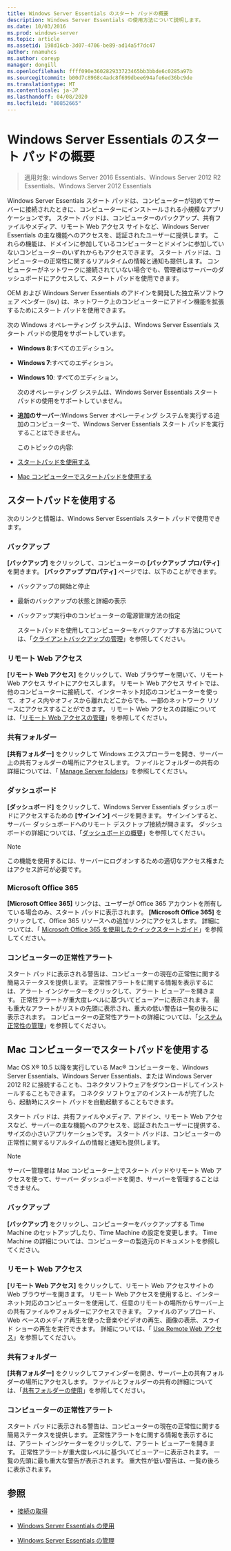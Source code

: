 ```yaml
---
title: Windows Server Essentials のスタート パッドの概要
description: Windows Server Essentials の使用方法について説明します。
ms.date: 10/03/2016
ms.prod: windows-server
ms.topic: article
ms.assetid: 198d16cb-3d07-4706-be89-ad14a5f7dc47
author: nnamuhcs
ms.author: coreyp
manager: dongill
ms.openlocfilehash: ffff090e360282933723465bb3bbde6c0285a97b
ms.sourcegitcommit: b00d7c8968c4adc8f699dbee694afe6ed36bc9de
ms.translationtype: MT
ms.contentlocale: ja-JP
ms.lasthandoff: 04/08/2020
ms.locfileid: "80852665"
---
```

# <a name="overview-of-the-launchpad-in-windows-server-essentials"></a>Windows Server Essentials のスタート パッドの概要

>適用対象: windows Server 2016 Essentials、Windows Server 2012 R2 Essentials、Windows Server 2012 Essentials

Windows Server Essentials スタート パッドは、コンピューターが初めてサーバーに接続されたときに、コンピューターにインストールされる小規模なアプリケーションです。 スタート パッドは、コンピューターのバックアップ、共有ファイルやメディア、リモート Web アクセス サイトなど、Windows Server Essentials の主な機能へのアクセスを、認証されたユーザーに提供します。 これらの機能は、ドメインに参加しているコンピューターとドメインに参加していないコンピューターのいずれからもアクセスできます。 スタート パッドは、コンピューターの正常性に関するリアルタイムの情報と通知も提供します。 コンピューターがネットワークに接続されていない場合でも、管理者はサーバーのダッシュボードにアクセスして、スタート パッドを使用できます。  
  
 OEM および Windows Server Essentials のアドインを開発した独立系ソフトウェア ベンダー (Isv) は、ネットワーク上のコンピューターにアドイン機能を拡張するためにスタート パッドを使用できます。  
  
 次の Windows オペレーティング システムは、Windows Server Essentials スタート パッドの使用をサポートしています。  
  
- **Windows 8**:すべてのエディション。  
  
- **Windows 7**:すべてのエディション。  
- **Windows 10**: すべてのエディション。 
  
  次のオペレーティング システムは、Windows Server Essentials スタート パッドの使用をサポートしていません。  
  
- **追加のサーバー**:Windows Server オペレーティング システムを実行する追加のコンピューターで、Windows Server Essentials スタート パッドを実行することはできません。  
  
  このトピックの内容:  
  
- [スタートパッドを使用する](Overview-of-the-Launchpad-in-Windows-Server-Essentials.md#BKMK_Launchpad)  
  
- [Mac コンピューターでスタートパッドを使用する](Overview-of-the-Launchpad-in-Windows-Server-Essentials.md#BKMK_Mac)  
  
##  <a name="use-the-launchpad"></a><a name="BKMK_Launchpad"></a>スタートパッドを使用する  
 次のリンクと情報は、Windows Server Essentials スタート パッドで使用できます。  
  
### <a name="backup"></a>バックアップ  
 **[バックアップ]** をクリックして、コンピューターの **[バックアップ プロパティ]** を開きます。 **[バックアップ プロパティ]** ページでは、以下のことができます。  
  
- バックアップの開始と停止  
  
- 最新のバックアップの状態と詳細の表示  
  
- バックアップ実行中のコンピューターの電源管理方法の指定  
  
  スタートパッドを使用してコンピューターをバックアップする方法については、「[クライアントバックアップの管理](Manage-Client-Computer-Backup-in-Windows-Server-Essentials.md)」を参照してください。  
  
### <a name="remote-web-access"></a>リモート Web アクセス  
 **[リモート Web アクセス]** をクリックして、Web ブラウザーを開いて、リモート Web アクセス サイトにアクセスします。 リモート Web アクセス サイトでは、他のコンピューターに接続して、インターネット対応のコンピューターを使って、オフィス内やオフィスから離れたどこからでも、一部のネットワーク リソースにアクセスすることができます。 リモート Web アクセスの詳細については、「[リモート Web アクセスの管理](Manage-Remote-Web-Access-in-Windows-Server-Essentials.md)」を参照してください。  
  
### <a name="shared-folders"></a>共有フォルダー  
 **[共有フォルダー]** をクリックして Windows エクスプローラーを開き、サーバー上の共有フォルダーの場所にアクセスします。 ファイルとフォルダーの共有の詳細については、「 [Manage Server folders](Manage-Server-Folders-in-Windows-Server-Essentials.md)」を参照してください。  
  
### <a name="dashboard"></a>ダッシュボード  
 **[ダッシュボード]** をクリックして、Windows Server Essentials ダッシュボードにアクセスするための **[サインイン]** ページを開きます。 サインインすると、サーバー ダッシュボードへのリモート デスクトップ接続が開きます。 ダッシュボードの詳細については、「[ダッシュボードの概要](Overview-of-the-Dashboard-in-Windows-Server-Essentials.md)」を参照してください。  
  
> [!NOTE]
>  この機能を使用するには、サーバーにログオンするための適切なアクセス権またはアクセス許可が必要です。  
  
### <a name="microsoft-office-365"></a>Microsoft Office 365  
 **[Microsoft Office 365]** リンクは、ユーザーが Office 365 アカウントを所有している場合のみ、スタート パッドに表示されます。 **[Microsoft Office 365]** をクリックして、Office 365 リソースへの追加リンクにアクセスします。 詳細については、「 [Microsoft Office 365 を使用したクイックスタートガイド](../use/Quick-Start-Guide-to-Using-Microsoft-Office-365-with-Windows-Server-Essentials.md)」を参照してください。  
  
### <a name="computer-health-alerts"></a>コンピューターの正常性アラート  
 スタート パッドに表示される警告は、コンピューターの現在の正常性に関する簡易ステータスを提供します。 正常性アラートをに関する情報を表示するには、アラート インジケーターをクリックして、アラート ビューアーを開きます。 正常性アラートが重大度レベルに基づいてビューアーに表示されます。 最も重大なアラートがリストの先頭に表示され、重大の低い警告は一覧の後ろに表示されます。 コンピューターの正常性アラートの詳細については、「[システム正常性の管理](Manage-System-Health-in-Windows-Server-Essentials.md)」を参照してください。  
  
##  <a name="use-the-launchpad-with-a-mac-computer"></a><a name="BKMK_Mac"></a>Mac コンピューターでスタートパッドを使用する  
 Mac OS X&reg; 10.5 以降を実行している Mac&reg; コンピューターを、Windows Server Essentials、Windows Server Essentials、または Windows Server 2012 R2 に接続することも、コネクタソフトウェアをダウンロードしてインストールすることもできます。 コネクタ ソフトウェアのインストールが完了したら、起動時にスタート パッドを自動起動することもできます。  
  
 スタート パッドは、共有ファイルやメディア、アドイン、リモート Web アクセスなど、サーバーの主な機能へのアクセスを、認証されたユーザーに提供する、サイズの小さいアプリケーションです。 スタート パッドは、コンピューターの正常性に関するリアルタイムの情報と通知も提供します。  
  
> [!NOTE]
>  サーバー管理者は Mac コンピューター上でスタート パッドやリモート Web アクセスを使って、サーバー ダッシュボードを開き、サーバーを管理することはできません。  
  
### <a name="backup"></a>バックアップ  
 **[バックアップ]** をクリックし、コンピューターをバックアップする Time Machine のセットアップしたり、Time Machine の設定を変更します。 Time Machine の詳細については、コンピューターの製造元のドキュメントを参照してください。  
  
### <a name="remote-web-access"></a>リモート Web アクセス  
 **[リモート Web アクセス]** をクリックして、リモート Web アクセスサイトの Web ブラウザーを開きます。 リモート Web アクセスを使用すると、インターネット対応のコンピューターを使用して、任意のリモートの場所からサーバー上の共有ファイルやフォルダーにアクセスできます。 ファイルのアップロード、Web ベースのメディア再生を使った音楽やビデオの再生、画像の表示、スライド ショーの再生を実行できます。 詳細については、「 [Use Remote Web アクセス](../use/Use-Remote-Web-Access-in-Windows-Server-Essentials.md)」を参照してください。  
  
### <a name="shared-folders"></a>共有フォルダー  
 **[共有フォルダー]** をクリックしてファインダーを開き、サーバー上の共有フォルダーの場所にアクセスします。 ファイルとフォルダーの共有の詳細については、「[共有フォルダーの使用](../use/Use-Shared-Folders-in-Windows-Server-Essentials.md)」を参照してください。  
  
### <a name="computer-health-alerts"></a>コンピューターの正常性アラート  
 スタート パッドに表示される警告は、コンピューターの現在の正常性に関する簡易ステータスを提供します。 正常性アラートをに関する情報を表示するには、アラート インジケーターをクリックして、アラート ビューアーを開きます。 正常性アラートが重大度レベルに基づいてビューアーに表示されます。 一覧の先頭に最も重大な警告が表示されます。 重大性が低い警告は、一覧の後ろに表示されます。  
  
## <a name="see-also"></a>参照  
  
-   [接続の取得](../use/Get-Connected-in-Windows-Server-Essentials.md)  
  
-   [Windows Server Essentials の使用](../use/Use-Windows-Server-Essentials.md)  
  
-   [Windows Server Essentials の管理](Manage-Windows-Server-Essentials.md)
